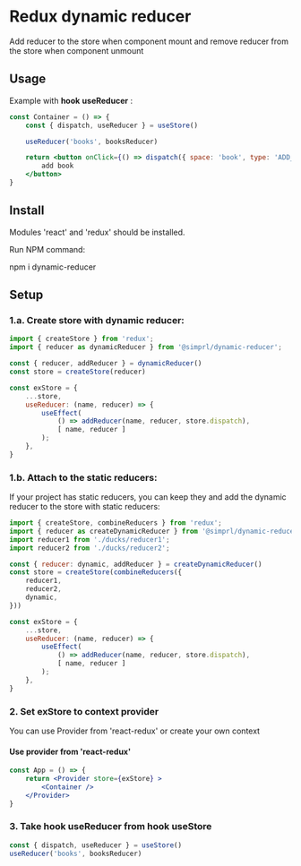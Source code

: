 # Redux dynamic reducer
Add reducer to the store when component mount
and remove reducer from the store when component unmount
## Usage
Example with **hook** **useReducer** :
```jsx
const Container = () => {
    const { dispatch, useReducer } = useStore()

    useReducer('books', booksReducer)

    return <button onClick={() => dispatch({ space: 'book', type: 'ADD_BOOK' })} >
        add book
    </button>
}
```
## Install
Modules 'react' and 'redux' should be installed.

Run NPM command:

npm i dynamic-reducer

## Setup
### 1.a. Create store with dynamic reducer:
```js
import { createStore } from 'redux';
import { reducer as dynamicReducer } from '@simprl/dynamic-reducer';

const { reducer, addReducer } = dynamicReducer()
const store = createStore(reducer)

const exStore = {
    ...store,
    useReducer: (name, reducer) => {
        useEffect(
            () => addReducer(name, reducer, store.dispatch),
            [ name, reducer ]
        );
    },
}
```
### 1.b. Attach to the static reducers:
If your project has static reducers, you can keep they
and add the dynamic reducer to the store with static reducers:
```js
import { createStore, combineReducers } from 'redux';
import { reducer as createDynamicReducer } from '@simprl/dynamic-reducer';
import reducer1 from './ducks/reducer1';
import reducer2 from './ducks/reducer2';

const { reducer: dynamic, addReducer } = createDynamicReducer()
const store = createStore(combineReducers({
    reducer1,
    reducer2,
    dynamic,
}))

const exStore = {
    ...store,
    useReducer: (name, reducer) => {
        useEffect(
            () => addReducer(name, reducer, store.dispatch),
            [ name, reducer ]
        );
    },
}
```

### 2. Set exStore to context provider
You can use Provider from 'react-redux' or create your own context
#### Use provider from 'react-redux'
```jsx
const App = () => {
    return <Provider store={exStore} >
        <Container />
    </Provider>
}
```
### 3. Take hook useReducer from hook useStore
```jsx
const { dispatch, useReducer } = useStore()
useReducer('books', booksReducer)
```

